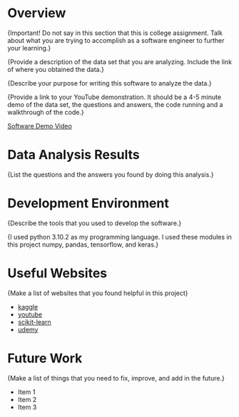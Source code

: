 # Overview

{Important!  Do not say in this section that this is college assignment.  Talk about what you are trying to accomplish as a software engineer to further your learning.}

{Provide a description of the data set that you are analyzing.  Include the link of where you obtained the data.}

{Describe your purpose for writing this software to analyze the data.}

{Provide a link to your YouTube demonstration.  It should be a 4-5 minute demo of the data set, the questions and answers, the code running and a walkthrough of the code.}

[Software Demo Video](https://youtu.be/_Bro66K5Fns)

# Data Analysis Results

{List the questions and the answers you found by doing this analysis.}

# Development Environment

{Describe the tools that you used to develop the software.}

{I used python 3.10.2 as my programming language. I used these modules in this project numpy, pandas, tensorflow, and keras.}

# Useful Websites

{Make a list of websites that you found helpful in this project}
* [kaggle](https://www.kaggle.com/)
* [youtube](https://www.youtube.com/)
* [scikit-learn](https://scikit-learn.org/stable/index.html)
* [udemy](https://www.udemy.com/)

# Future Work

{Make a list of things that you need to fix, improve, and add in the future.}
* Item 1
* Item 2
* Item 3